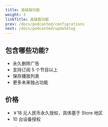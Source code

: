 ```yaml
---
title: 高级版功能
weight: 3
linkTitle: 高级版功能
prev: /docs/podcasted/configrations
next: /docs/podcasted/updatelog
---
```


<!--more-->

## 包含哪些功能?

- 永久删除广告
- 支持订阅 5 个节目以上
- 保存播放列表
- 更多未来独占功能

## 价格

- ￥18 元人民币永久授权，具体基于 Store 地区
- 10 台设备授权
